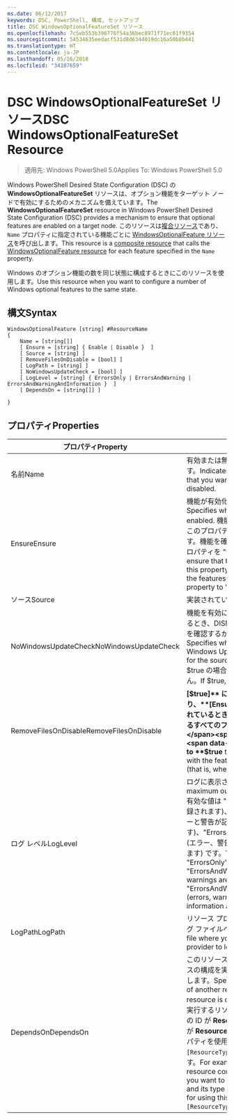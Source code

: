 ```yaml
---
ms.date: 06/12/2017
keywords: DSC, PowerShell, 構成, セットアップ
title: DSC WindowsOptionalFeatureSet リソース
ms.openlocfilehash: 7c5eb553b396776f54a36bec8971f71ec61f9354
ms.sourcegitcommit: 54534635eedacf531d8d6344019dc16a50b8b441
ms.translationtype: HT
ms.contentlocale: ja-JP
ms.lasthandoff: 05/16/2018
ms.locfileid: "34187659"
---
```

# <a name="dsc-windowsoptionalfeatureset-resource"></a><span data-ttu-id="9e551-103">DSC WindowsOptionalFeatureSet リソース</span><span class="sxs-lookup"><span data-stu-id="9e551-103">DSC WindowsOptionalFeatureSet Resource</span></span>

> <span data-ttu-id="9e551-104">適用先: Windows PowerShell 5.0</span><span class="sxs-lookup"><span data-stu-id="9e551-104">Applies To: Windows PowerShell 5.0</span></span>

<span data-ttu-id="9e551-105">Windows PowerShell Desired State Configuration (DSC) の **WindowsOptionalFeatureSet** リソースは、オプション機能をターゲット ノードで有効にするためのメカニズムを備えています。</span><span class="sxs-lookup"><span data-stu-id="9e551-105">The **WindowsOptionalFeatureSet** resource in Windows PowerShell Desired State Configuration (DSC) provides a mechanism to ensure that optional features are enabled on a target node.</span></span>
<span data-ttu-id="9e551-106">このリソースは[複合リソース](authoringResourceComposite.md)であり、`Name` プロパティに指定されている機能ごとに [WindowsOptionalFeature リソース](windowsOptionalFeatureResource.md)を呼び出します。</span><span class="sxs-lookup"><span data-stu-id="9e551-106">This resource is a [composite resource](authoringResourceComposite.md) that calls the [WindowsOptionalFeature resource](windowsOptionalFeatureResource.md) for each feature specified in the `Name` property.</span></span>

<span data-ttu-id="9e551-107">Windows のオプション機能の数を同じ状態に構成するときにこのリソースを使用します。</span><span class="sxs-lookup"><span data-stu-id="9e551-107">Use this resource when you want to configure a number of Windows optional features to the same state.</span></span>

## <a name="syntax"></a><span data-ttu-id="9e551-108">構文</span><span class="sxs-lookup"><span data-stu-id="9e551-108">Syntax</span></span>

```
WindowsOptionalFeature [string] #ResourceName
{
    Name = [string[]]
    [ Ensure = [string] { Enable | Disable }  ]
    [ Source = [string] ]
    [ RemoveFilesOnDisable = [bool] ]
    [ LogPath = [string] ]
    [ NoWindowsUpdateCheck = [bool] ]
    [ LogLevel = [string] { ErrorsOnly | ErrorsAndWarning | ErrorsAndWarningAndInformation }  ]
    [ DependsOn = [string[]] ]

}
```

## <a name="properties"></a><span data-ttu-id="9e551-109">プロパティ</span><span class="sxs-lookup"><span data-stu-id="9e551-109">Properties</span></span>

|  <span data-ttu-id="9e551-110">プロパティ</span><span class="sxs-lookup"><span data-stu-id="9e551-110">Property</span></span>  |  <span data-ttu-id="9e551-111">説明</span><span class="sxs-lookup"><span data-stu-id="9e551-111">Description</span></span>   |
|---|---|
| <span data-ttu-id="9e551-112">名前</span><span class="sxs-lookup"><span data-stu-id="9e551-112">Name</span></span>| <span data-ttu-id="9e551-113">有効または無効にする機能の名前を示します。</span><span class="sxs-lookup"><span data-stu-id="9e551-113">Indicates the name of the features that you want to ensure are enabled or disabled.</span></span>|
| <span data-ttu-id="9e551-114">Ensure</span><span class="sxs-lookup"><span data-stu-id="9e551-114">Ensure</span></span>| <span data-ttu-id="9e551-115">機能が有効化かどうかを指定します。</span><span class="sxs-lookup"><span data-stu-id="9e551-115">Specifies whether the features are enabled.</span></span> <span data-ttu-id="9e551-116">機能を確実に有効にするには、このプロパティを "Enable" に設定します。機能を確実に無効にするには、このプロパティを "Disable" に設定します。</span><span class="sxs-lookup"><span data-stu-id="9e551-116">To ensure that the features are enabled, set this property to "Enable" To ensure that the features are disabled, set the property to "Disable".</span></span>|
| <span data-ttu-id="9e551-117">ソース</span><span class="sxs-lookup"><span data-stu-id="9e551-117">Source</span></span>| <span data-ttu-id="9e551-118">実装されていません。</span><span class="sxs-lookup"><span data-stu-id="9e551-118">Not implemented.</span></span>|
| <span data-ttu-id="9e551-119">NoWindowsUpdateCheck</span><span class="sxs-lookup"><span data-stu-id="9e551-119">NoWindowsUpdateCheck</span></span>| <span data-ttu-id="9e551-120">機能を有効にするソース ファイルを検索するとき、DISM が Windows Update (WU) を確認するかどうかを指定します。</span><span class="sxs-lookup"><span data-stu-id="9e551-120">Specifies whether DISM contacts Windows Update (WU) when searching for the source files to enable features.</span></span> <span data-ttu-id="9e551-121">$true の場合、DISM は WU を確認しません。</span><span class="sxs-lookup"><span data-stu-id="9e551-121">If $true, DISM does not contact WU.</span></span>|
| <span data-ttu-id="9e551-122">RemoveFilesOnDisable</span><span class="sxs-lookup"><span data-stu-id="9e551-122">RemoveFilesOnDisable</span></span>| <span data-ttu-id="9e551-123">**[$true]** に設定すると、無効時に (つまり、**[Ensure]** が "Absent" に設定されているとき)、機能に関連付けられているすべてのファイルが削除されます。</span><span class="sxs-lookup"><span data-stu-id="9e551-123">Set to **$true** to remove all files associated with the features when they are disabled (that is, when **Ensure** is set to "Absent").</span></span>|
| <span data-ttu-id="9e551-124">ログ レベル</span><span class="sxs-lookup"><span data-stu-id="9e551-124">LogLevel</span></span>| <span data-ttu-id="9e551-125">ログに表示される最大の出力レベル。</span><span class="sxs-lookup"><span data-stu-id="9e551-125">The maximum output level shown in the logs.</span></span> <span data-ttu-id="9e551-126">有効な値は "ErrorsOnly" (エラーのみが記録されます)、"ErrorsAndWarning" (エラーと警告が記録されます)、"ErrorsAndWarningAndInformation" (エラー、警告、デバッグ情報が記録されます) です。</span><span class="sxs-lookup"><span data-stu-id="9e551-126">The accepted values are: "ErrorsOnly" (only errors are logged), "ErrorsAndWarning" (errors and warnings are logged), and "ErrorsAndWarningAndInformation" (errors, warnings, and debug information are logged).</span></span>|
| <span data-ttu-id="9e551-127">LogPath</span><span class="sxs-lookup"><span data-stu-id="9e551-127">LogPath</span></span>| <span data-ttu-id="9e551-128">リソース プロバイダーの操作を記録するログ ファイルへのパス。</span><span class="sxs-lookup"><span data-stu-id="9e551-128">The path to a log file where you want the resource provider to log the operation.</span></span>|
| <span data-ttu-id="9e551-129">DependsOn</span><span class="sxs-lookup"><span data-stu-id="9e551-129">DependsOn</span></span>| <span data-ttu-id="9e551-130">このリソースを構成する前に、他のリソースの構成を実行する必要があることを指定します。</span><span class="sxs-lookup"><span data-stu-id="9e551-130">Specifies that the configuration of another resource must run before this resource is configured.</span></span> <span data-ttu-id="9e551-131">たとえば、最初に実行するリソース構成スクリプト ブロックの ID が __ResourceName__ で、そのタイプが __ResourceType__ である場合、このプロパティを使用する構文は `DependsOn = "[ResourceType]ResourceName"` になります。</span><span class="sxs-lookup"><span data-stu-id="9e551-131">For example, if the ID of the resource configuration script block that you want to run first is __ResourceName__ and its type is __ResourceType__, the syntax for using this property is `DependsOn = "[ResourceType]ResourceName"`.</span></span>|